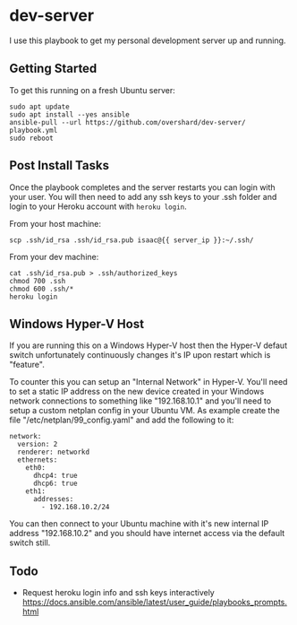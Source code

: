# dev-server

I use this playbook to get my personal development server up and running.

## Getting Started

To get this running on a fresh Ubuntu server:

    sudo apt update
    sudo apt install --yes ansible
    ansible-pull --url https://github.com/overshard/dev-server/ playbook.yml
    sudo reboot

## Post Install Tasks

Once the playbook completes and the server restarts you can login with your
user. You will then need to add any ssh keys to your .ssh folder and login to
your Heroku account with `heroku login`.

From your host machine:

    scp .ssh/id_rsa .ssh/id_rsa.pub isaac@{{ server_ip }}:~/.ssh/

From your dev machine:

    cat .ssh/id_rsa.pub > .ssh/authorized_keys
    chmod 700 .ssh
    chmod 600 .ssh/*
    heroku login

## Windows Hyper-V Host

If you are running this on a Windows Hyper-V host then the Hyper-V defaut switch
unfortunately continuously changes it's IP upon restart which is "feature".

To counter this you can setup an "Internal Network" in Hyper-V. You'll need to
set a static IP address on the new device created in your Windows network
connections to something like "192.168.10.1" and you'll need to setup a custom
netplan config in your Ubuntu VM. As example create the file
"/etc/netplan/99_config.yaml" and add the following to it:

    network:
      version: 2
      renderer: networkd
      ethernets:
        eth0:
          dhcp4: true
          dhcp6: true
        eth1:
          addresses:
            - 192.168.10.2/24

You can then connect to your Ubuntu machine with it's new internal IP address
"192.168.10.2" and you should have internet access via the default switch still.

## Todo

- Request heroku login info and ssh keys interactively https://docs.ansible.com/ansible/latest/user_guide/playbooks_prompts.html
